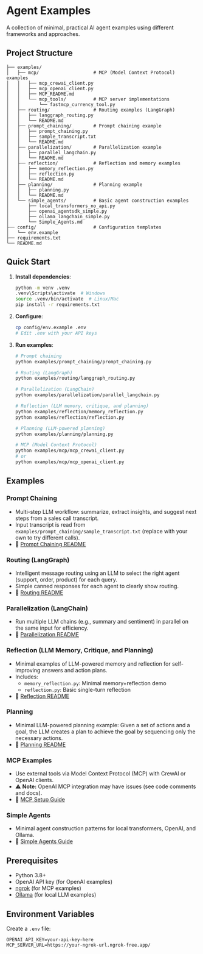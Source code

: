 # Agent Examples

A collection of minimal, practical AI agent examples using different frameworks and approaches.

## Project Structure

```
├── examples/
│   ├── mcp/                    # MCP (Model Context Protocol) examples
│   │   ├── mcp_crewai_client.py
│   │   ├── mcp_openai_client.py
│   │   ├── MCP_README.md
│   │   └── mcp_tools/          # MCP server implementations
│   │       └── fastmcp_currency_tool.py
│   ├── routing/                # Routing examples (LangGraph)
│   │   ├── langgraph_routing.py
│   │   └── README.md
│   ├── prompt_chaining/        # Prompt chaining example
│   │   ├── prompt_chaining.py
│   │   ├── sample_transcript.txt
│   │   └── README.md
│   ├── parallelization/        # Parallelization example
│   │   ├── parallel_langchain.py
│   │   └── README.md
│   ├── reflection/             # Reflection and memory examples
│   │   ├── memory_reflection.py
│   │   ├── reflection.py
│   │   └── README.md
│   ├── planning/               # Planning example
│   │   ├── planning.py
│   │   └── README.md
│   └── simple_agents/          # Basic agent construction examples
│       ├── local_transformers_no_api.py
│       ├── openai_agentsdk_simple.py
│       ├── ollama_langchain_simple.py
│       └── Simple_Agents.md
├── config/                     # Configuration templates
│   └── env.example
├── requirements.txt
└── README.md
```

## Quick Start

1. **Install dependencies**:
   ```bash
   python -m venv .venv
   .venv\Scripts\activate  # Windows
   source .venv/bin/activate  # Linux/Mac
   pip install -r requirements.txt
   ```
2. **Configure**:
   ```bash
   cp config/env.example .env
   # Edit .env with your API keys
   ```
3. **Run examples**:
   ```bash
   # Prompt chaining
   python examples/prompt_chaining/prompt_chaining.py

   # Routing (LangGraph)
   python examples/routing/langgraph_routing.py

   # Parallelization (LangChain)
   python examples/parallelization/parallel_langchain.py

   # Reflection (LLM memory, critique, and planning)
   python examples/reflection/memory_reflection.py
   python examples/reflection/reflection.py

   # Planning (LLM-powered planning)
   python examples/planning/planning.py

   # MCP (Model Context Protocol)
   python examples/mcp/mcp_crewai_client.py
   # or
   python examples/mcp/mcp_openai_client.py
   ```

## Examples

### Prompt Chaining
- Multi-step LLM workflow: summarize, extract insights, and suggest next steps from a sales call transcript.
- Input transcript is read from `examples/prompt_chaining/sample_transcript.txt` (replace with your own to try different calls).
- 📖 [Prompt Chaining README](examples/prompt_chaining/README.md)

### Routing (LangGraph)
- Intelligent message routing using an LLM to select the right agent (support, order, product) for each query.
- Simple canned responses for each agent to clearly show routing.
- 📖 [Routing README](examples/routing/README.md)

### Parallelization (LangChain)
- Run multiple LLM chains (e.g., summary and sentiment) in parallel on the same input for efficiency.
- 📖 [Parallelization README](examples/parallelization/README.md)

### Reflection (LLM Memory, Critique, and Planning)
- Minimal examples of LLM-powered memory and reflection for self-improving answers and action plans.
- Includes:
  - `memory_reflection.py`: Minimal memory+reflection demo
  - `reflection.py`: Basic single-turn reflection
- 📖 [Reflection README](examples/reflection/README.md)

### Planning
- Minimal LLM-powered planning example: Given a set of actions and a goal, the LLM creates a plan to achieve the goal by sequencing only the necessary actions.
- 📖 [Planning README](examples/planning/README.md)

### MCP Examples
- Use external tools via Model Context Protocol (MCP) with CrewAI or OpenAI clients.
- ⚠️ **Note:** OpenAI MCP integration may have issues (see code comments and docs).
- 📖 [MCP Setup Guide](examples/mcp/MCP_README.md)

### Simple Agents
- Minimal agent construction patterns for local transformers, OpenAI, and Ollama.
- 📖 [Simple Agents Guide](examples/simple_agents/Simple_Agents.md)

## Prerequisites
- Python 3.8+
- OpenAI API key (for OpenAI examples)
- [ngrok](https://ngrok.com/) (for MCP examples)
- [Ollama](https://ollama.com/) (for local LLM examples)

## Environment Variables
Create a `.env` file:
```
OPENAI_API_KEY=your-api-key-here
MCP_SERVER_URL=https://your-ngrok-url.ngrok-free.app/
```


